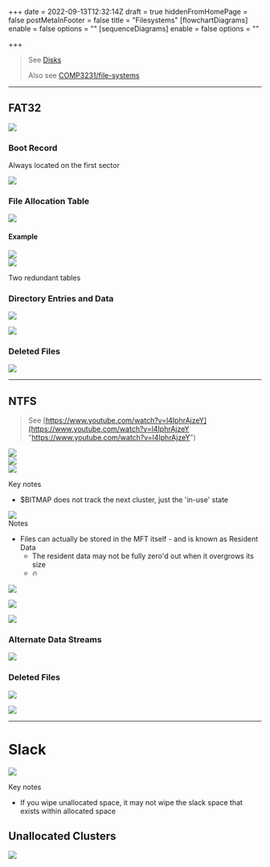 +++
date = 2022-09-13T12:32:14Z
draft = true
hiddenFromHomePage = false
postMetaInFooter = false
title = "Filesystems"
[flowchartDiagrams]
enable = false
options = ""
[sequenceDiagrams]
enable = false
options = ""

+++
> See [Disks](../disks)
>
> Also see [COMP3231/file-systems](https://featherbear.cc/UNSW-COMP3231/post/file-systems/)

***

## FAT32

![](/uploads/snipaste_2022-09-26_20-07-24.jpg)

### Boot Record

Always located on the first sector

![](/uploads/snipaste_2022-09-26_20-11-00.jpg)

### File Allocation Table

![](/uploads/snipaste_2022-09-26_20-18-25.jpg)

#### Example

![](/uploads/snipaste_2022-09-26_20-19-04.jpg)  
![](/uploads/snipaste_2022-09-26_20-20-57.jpg)

Two redundant tables

### Directory Entries and Data

![](/uploads/snipaste_2022-09-26_20-12-44.jpg)

![](/uploads/snipaste_2022-09-26_20-15-24.jpg)

### Deleted Files

![](/uploads/snipaste_2022-09-26_20-22-52.jpg)

***

## NTFS

> See [https://www.youtube.com/watch?v=l4IphrAjzeY](https://www.youtube.com/watch?v=l4IphrAjzeY "https://www.youtube.com/watch?v=l4IphrAjzeY")

![](/uploads/snipaste_2022-09-26_20-34-37.jpg)  
![](/uploads/snipaste_2022-09-26_20-36-08.jpg)  
![](/uploads/snipaste_2022-09-26_20-37-35.jpg)

Key notes

* $BITMAP does not track the next cluster, just the 'in-use' state

![](/uploads/snipaste_2022-09-26_20-40-09.jpg)  
Notes

* Files can actually be stored in the MFT itself - and is known as Resident Data
  * The resident data may not be fully zero'd out when it overgrows its size
  * 🔥

![](/uploads/snipaste_2022-09-26_21-23-28.jpg)

![](/uploads/snipaste_2022-10-24_19-54-02.jpg)

![](/uploads/snipaste_2022-09-26_20-43-49.jpg)

### Alternate Data Streams

![](/uploads/snipaste_2022-09-26_20-49-38.jpg)

### Deleted Files

![](/uploads/snipaste_2022-09-26_20-53-11.jpg)

![](/uploads/snipaste_2022-09-26_20-56-39.jpg)

***

# Slack

![](/uploads/snipaste_2022-09-26_20-59-01.jpg)

Key notes

* If you wipe unallocated space, it may not wipe the slack space that exists within allocated space

## Unallocated Clusters

![](/uploads/snipaste_2022-09-26_21-01-55.jpg)